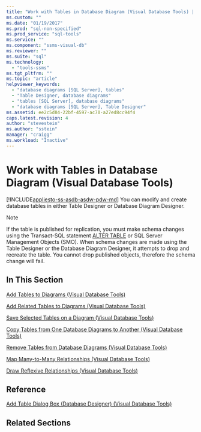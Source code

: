 ```yaml
---
title: "Work with Tables in Database Diagram (Visual Database Tools) | Microsoft Docs"
ms.custom: ""
ms.date: "01/19/2017"
ms.prod: "sql-non-specified"
ms.prod_service: "sql-tools"
ms.service: ""
ms.component: "ssms-visual-db"
ms.reviewer: ""
ms.suite: "sql"
ms.technology: 
  - "tools-ssms"
ms.tgt_pltfrm: ""
ms.topic: "article"
helpviewer_keywords: 
  - "database diagrams [SQL Server], tables"
  - "Table Designer, database diagrams"
  - "tables [SQL Server], database diagrams"
  - "database diagrams [SQL Server], Table Designer"
ms.assetid: ee2c5d84-22bf-4597-ac70-a27ed8cc94f4
caps.latest.revision: 4
author: "stevestein"
ms.author: "sstein"
manager: "craigg"
ms.workload: "Inactive"
---
```

# Work with Tables in Database Diagram (Visual Database Tools)
[!INCLUDE[appliesto-ss-asdb-asdw-pdw-md](../../includes/appliesto-ss-asdb-asdw-pdw-md.md)]
You can modify and create database tables in either Table Designer or Database Diagram Designer.  
  
> [!NOTE]  
> If the table is published for replication, you must make schema changes using the Transact-SQL statement [ALTER TABLE](http://msdn.microsoft.com/en-us/f1745145-182d-4301-a334-18f799d361d1) or SQL Server Management Objects (SMO). When schema changes are made using the Table Designer or the Database Diagram Designer, it attempts to drop and recreate the table. You cannot drop published objects, therefore the schema change will fail.  
  
## In This Section  
[Add Tables to Diagrams &#40;Visual Database Tools&#41;](../../ssms/visual-db-tools/add-tables-to-diagrams-visual-database-tools.md)  
  
[Add Related Tables to Diagrams &#40;Visual Database Tools&#41;](../../ssms/visual-db-tools/add-related-tables-to-diagrams-visual-database-tools.md)  
  
[Save Selected Tables on a Diagram &#40;Visual Database Tools&#41;](../../ssms/visual-db-tools/save-selected-tables-on-a-diagram-visual-database-tools.md)  
  
[Copy Tables from One Database Diagrams to Another &#40;Visual Database Tools&#41;](../../ssms/visual-db-tools/copy-tables-from-one-database-diagrams-to-another-visual-database-tools.md)  
  
[Remove Tables from Database Diagrams &#40;Visual Database Tools&#41;](../../ssms/visual-db-tools/remove-tables-from-database-diagrams-visual-database-tools.md)  
  
[Map Many-to-Many Relationships &#40;Visual Database Tools&#41;](../../ssms/visual-db-tools/map-many-to-many-relationships-visual-database-tools.md)  
  
[Draw Reflexive Relationships &#40;Visual Database Tools&#41;](../../ssms/visual-db-tools/draw-reflexive-relationships-visual-database-tools.md)  
  
## Reference  
[Add Table Dialog Box &#40;Database Designer&#41; &#40;Visual Database Tools&#41;](../../ssms/visual-db-tools/add-table-dialog-box-database-designer-visual-database-tools.md)  
  
## Related Sections  
